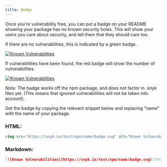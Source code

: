 ```yaml
---
title: Badge
---
```


Once you’re vulnerability free, you can put a badge on your README showing your package has no known security holes. This will show your users you care about security, and tell them that they should care too.

If there are no vulnerabilities, this is indicated by a green badge.

<a class="link--unstyled" href="https://snyk.io/test/npm/name"><img src="https://snyk.io/test/npm/name/badge.svg" alt="Known Vulnerabilities" data-canonical-src="https://snyk.io/test/npm/name/" style="max-width:100%;"></a>

If vulnerabilities have been found, the red badge will show the number of vulnerabilities.

<a class="link--unstyled" href="https://snyk.io/test/npm/jsbin"><img src="https://snyk.io/test/npm/jsbin/badge.svg" alt="Known Vulnerabilities" data-canonical-src="https://snyk.io/test/npm/jsbin/" style="max-width:100%;"></a>

_Note:_ The badge works off the npm package, and does not factor in .snyk files yet. (This means that ignored vulnerabilities will not be taken into account).

Get the badge by copying the relevant snippet below and replacing "name" with the name of your package.

### HTML:

```html
<img src="https://snyk.io/test/npm/name/badge.svg" alt="Known Vulnerabilities" data-canonical-src="https://snyk.io/test/npm/name" style="max-width:100%;"/>
```

### Markdown:

```md
[![Known Vulnerabilities](https://snyk.io/test/npm/name/badge.svg)](https://snyk.io/test/npm/name)
```
